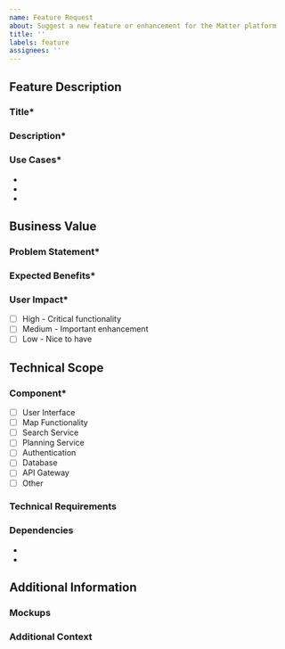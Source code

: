 ```yaml
---
name: Feature Request
about: Suggest a new feature or enhancement for the Matter platform
title: ''
labels: feature
assignees: ''
---
```


## Feature Description
### Title*
<!-- Provide a clear and concise title (5-100 characters) -->

### Description*
<!-- Provide a detailed description of the proposed feature with specific functionality requirements (50-4000 characters) -->

### Use Cases*
<!-- List specific use cases or scenarios where this feature would be valuable -->
- 
- 
- 

## Business Value
### Problem Statement*
<!-- Current limitation or pain point being addressed -->

### Expected Benefits*
<!-- Quantifiable business value and user benefits. Include metrics or KPIs where possible -->

### User Impact*
<!-- Select the impact level of this feature -->
- [ ] High - Critical functionality
- [ ] Medium - Important enhancement
- [ ] Low - Nice to have

## Technical Scope
### Component*
<!-- Select the primary affected component -->
- [ ] User Interface
- [ ] Map Functionality
- [ ] Search Service
- [ ] Planning Service
- [ ] Authentication
- [ ] Database
- [ ] API Gateway
- [ ] Other

### Technical Requirements
<!-- Include API changes, database updates, or UI components needed -->

### Dependencies
<!-- List related features, components, or external services required -->
- 
- 

## Additional Information
### Mockups
<!-- Upload any wireframes, mockups, or diagrams (.png, .jpg, .pdf, .fig) -->

### Additional Context
<!-- Any other relevant information or context -->

<!-- 
This issue template will be automatically processed to:
1. Add impact and component labels based on selections
2. Route to appropriate team members
3. Validate required fields and content length
4. Track for user adoption metrics
-->